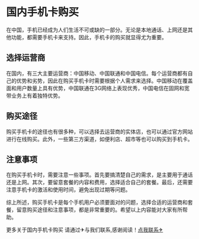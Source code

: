 # 国内手机卡购买

在中国，手机已经成为人们生活不可或缺的一部分。无论是本地通话、上网还是其他功能，都需要手机卡来支持。因此，手机卡的购买就显得尤为重要。

## 选择运营商

在国内，有三大主要运营商：中国移动、中国联通和中国电信。每个运营商都有自己的优势和劣势，因此在购买手机卡时需要根据个人需求来选择。中国移动在覆盖面和用户数量上具有优势，中国联通在3G网络上表现优秀，中国电信在固网和宽带业务上有着独特优势。

## 购买途径

购买手机卡的途径也有很多种，可以选择去运营商的实体店，也可以通过官方网站进行在线购买。此外，一些第三方渠道，如便利店、超市等也可以购买到手机卡。

## 注意事项

在购买手机卡时，需要注意一些事项。首先要搞清楚自己的需求，是主要用于通话还是上网。其次，要留意套餐的内容和费用，选择适合自己的套餐。最后，还需要注意手机卡的激活和使用时间，避免出现过期等问题。

综上所述，购买手机卡是每个手机用户必须要面对的问题，选择合适的运营商和套餐，留意购买途径和注意事项，都是非常重要的。希望以上内容能对大家有所帮助。

更多关于国内手机卡购买 请通过✈与我们联系,感谢阅读！[点我联系✈](https://web.G208.com)